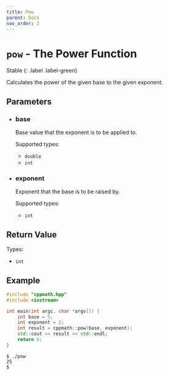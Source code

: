 ```yaml
---
title: Pow
parent: Docs
nav_order: 2
---
```

# `pow` - The Power Function

Stable
{: .label .label-green}

Calculates the power of the given base to the given exponent.

## Parameters

<ul>
	<li>
		<h3>base</h3>
		<p>Base value that the exponent is to be applied to.</p>
		<p>Supported types:</p>
		<ul>
			<li><code>double</code></li>
			<li><code>int</code></li>
		</ul>
	</li>
	<li>
		<h3>exponent</h3>
		<p>Exponent that the base is to be raised by.</p>
		<p>Supported types:</p>
		<ul>
			<li><code>int</code></li>
		</ul>
	</li>
</ul>

## Return Value

Types:

- `int`

## Example

```cpp
#include "cppmath.hpp"
#include <iostream>

int main(int argc, char *argv[]) {
	int base = 5;
	int exponent = 2;
	int result = cppmath::pow(base, exponent);
	std::cout << result << std::endl;
	return 0;
}
```

```
$ ./pow
25
$ 
```